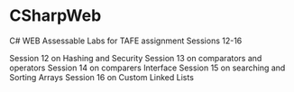 # CSharpWeb
C# WEB Assessable Labs for TAFE assignment Sessions 12-16

Session 12 on Hashing and Security
Session 13 on comparators and operators
Session 14 on comparers Interface
Session 15 on searching and Sorting Arrays
Session 16 on Custom Linked Lists
